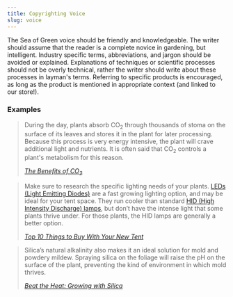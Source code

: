 ```yaml
---
title: Copyrighting Voice
slug: voice
---
```


The Sea of Green voice should be friendly and knowledgeable. The writer should assume that the reader is a complete novice in gardening, but intelligent. Industry specific terms, abbreviations, and jargon should be avoided or explained. Explanations of techniques or scientific processes should not be overly technical, rather the writer should write about these processes in layman's terms. Referring to specific products is encouraged, as long as the product is mentioned in appropriate context (and linked to our store!).

### Examples

<blockquote>
  <p>During the day, plants absorb CO<sub>2</sub> through thousands of stoma on the surface of its leaves and stores it in the plant for later processing. Because this process is very energy intensive, the plant will crave additional light and nutrients. It is often said that CO<sub>2</sub> controls a plant's metabolism for this reason.</p>
  <cite><a href="http://handsonhydro.tumblr.com/post/123990383656/growing-with-co2">The Benefits of CO<sub>2</sub></a></cite>
</blockquote>

<blockquote>
  <p>Make sure to research the specific lighting needs of your plants. <a href="http://www.sea-of-green.com/lighting/fluorescent-and-led/">LEDs (Light Emitting Diodes)</a> are a fast growing lighting option, and may be ideal for your tent space. They run cooler than standard <a href="http://www.sea-of-green.com/lighting/grow-lamps-and-bulbs/">HID (High Intensity Discharge) lamps</a>, but don’t have the intense light that some plants thrive under. For those plants, the HID lamps are generally a better option.</p>
  <cite><a href="http://handsonhydro.tumblr.com/post/133341112903/top-10-things-to-buy-with-your-new-tent">Top 10 Things to Buy With Your New Tent</a></cite>
</blockquote>

<blockquote>
  <p>Silica’s natural alkalinity also makes it an ideal solution for mold and powdery mildew. Spraying silica on the foliage will raise the pH on the surface of the plant, preventing the kind of environment in which mold thrives.</p>
  <cite><a href="http://handsonhydro.tumblr.com/post/123990526466/growing-with-silica-beat-the-heat-this-summer">Beat the Heat: Growing with Silica</a></cite>
</blockquote>
